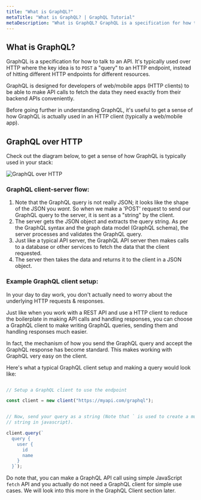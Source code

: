 ```yaml
---
title: "What is GraphQL?"
metaTitle: "What is GraphQL? | GraphQL Tutorial"
metaDescription: "What is GraphQL? GraphQL is a specification for how to talk to an API. This part also covers GraphQL vs REST with an example and takes you over benefits of GraphQL"
---
```


## What is GraphQL?
GraphQL is a specification for how to talk to an API. It's typically used over HTTP where the key idea is to `POST` a "query" to an HTTP endpoint, instead of hitting different HTTP endpoints for different resources.

GraphQL is designed for developers of web/mobile apps (HTTP clients) to be able to make API calls to fetch the data they need exactly from their backend APIs conveniently.

Before going further in understanding GraphQL, it's useful to get a sense of how GraphQL is actually used in an HTTP client (typically a web/mobile app).

## GraphQL over HTTP
Check out the diagram below, to get a sense of how GraphQL is typically used in
your stack:

![GraphQL over HTTP](https://graphql-engine-cdn.hasura.io/learn-hasura/assets/graphql-react/graphql-on-http.png)

### GraphQL client-server flow:

1. Note that the GraphQL query is not really JSON; it looks like the shape of the
   JSON you *want*. So when we make a 'POST' request to send our GraphQL query to
   the server, it is sent as a "string" by the client.
2. The server gets the JSON object and extracts the query string. As per the
   GraphQL syntax and the graph data model (GraphQL schema), the server processes
   and validates the GraphQL query.
3. Just like a typical API server, the GraphQL API server then makes calls to a
   database or other services to fetch the data that the client requested.
4. The server then takes the data and returns it to the client in a JSON object.

### Example GraphQL client setup:

In your day to day work, you don't actually need to worry about the underlying
HTTP requests & responses.

Just like when you work with a REST API and use a HTTP client to reduce the boilerplate in making API calls and handling responses, you can choose a GraphQL client to make writing GraphQL queries, sending them and
handling responses much easier.

In fact, the mechanism of how you send the GraphQL query and accept the GraphQL
response has become standard. This makes working with GraphQL very easy on the
client.

Here's what a typical GraphQL client setup and making a query would look like:

```javascript

// Setup a GraphQL client to use the endpoint

const client = new client("https://myapi.com/graphql");


// Now, send your query as a string (Note that ` is used to create a multi-line
// string in javascript).

client.query(`
  query {
    user {
      id
      name
    }
  }`);
```

Do note that, you can make a GraphQL API call using simple JavaScript `fetch` API and you actually do not need a GraphQL client for simple use cases. We will look into this more in the GraphQL Client section later.
